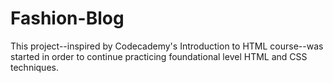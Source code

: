 # Fashion-Blog

This project--inspired by Codecademy's Introduction to HTML course--was started in order to continue practicing foundational level HTML and CSS techniques.
